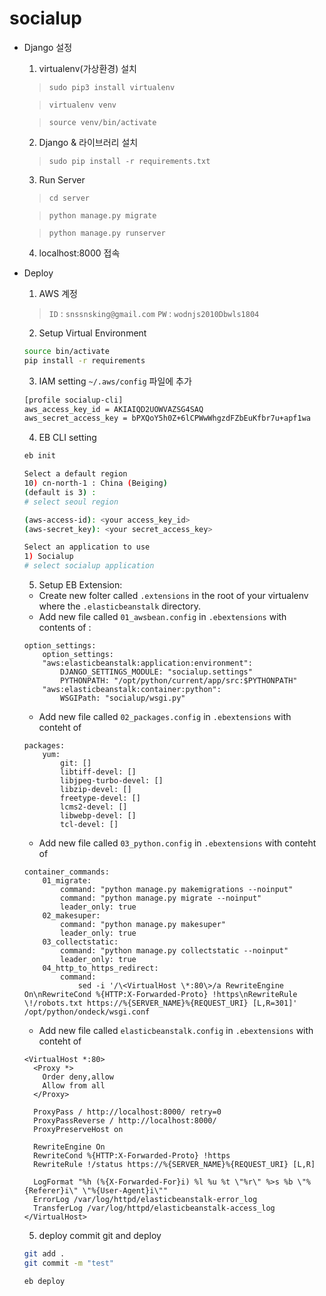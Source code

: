 # socialup

- Django 설정
    1. virtualenv(가상환경) 설치
    
    > `sudo pip3 install virtualenv`
    
    > `virtualenv venv`
    
    > `source venv/bin/activate`

    2. Django & 라이브러리 설치
    
    > `sudo pip install -r requirements.txt`

    3. Run Server
    
    > `cd server`
    
    > `python manage.py migrate`
    
    > `python manage.py runserver`

    4. localhost:8000 접속
    
- Deploy
    1. AWS 계정
    > `ID` : `snssnsking@gmail.com`
      `PW` : `wodnjs2010Dbwls1804`
        
    2. Setup Virtual Environment
    ```bash
    source bin/activate
    pip install -r requirements
    ```
     
    3. IAM setting
    `~/.aws/config` 파일에 추가
    
    ```bash
    [profile socialup-cli]
    aws_access_key_id = AKIAIQD2UOWVAZSG4SAQ
    aws_secret_access_key = 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
    ```
        
    4. EB CLI setting
    
    ```bash
    eb init
    ```
    ```bash
    Select a default region
    10) cn-north-1 : China (Beiging)
    (default is 3) : 
    # select seoul region
    ```
    ```bash
    (aws-access-id): <your access_key_id>
    (aws-secret_key): <your secret_access_key>
    ```
    ```bash
    Select an application to use
    1) Socialup
    # select socialup application
    ```
    
    5. Setup EB Extension:
    - Create new folter called `.extensions` in the root of your virtualenv where the `.elasticbeanstalk` directory.
    - Add new file called `01_awsbean.config` in `.ebextensions` with contents of :
    ```roboconf
    option_settings:
        option_settings:
        "aws:elasticbeanstalk:application:environment":
            DJANGO_SETTINGS_MODULE: "socialup.settings"
            PYTHONPATH: "/opt/python/current/app/src:$PYTHONPATH"
        "aws:elasticbeanstalk:container:python":
            WSGIPath: "socialup/wsgi.py"
    ```
    - Add new file called `02_packages.config` in `.ebextensions` with conteht of
    ```roboconf
    packages:
        yum:
            git: []
            libtiff-devel: []
            libjpeg-turbo-devel: []
            libzip-devel: []
            freetype-devel: []
            lcms2-devel: []
            libwebp-devel: []
            tcl-devel: []
    ```
    - Add new file called `03_python.config` in `.ebextensions` with conteht of
    ```roboconf
    container_commands:
        01_migrate:
            command: "python manage.py makemigrations --noinput"
            command: "python manage.py migrate --noinput"
            leader_only: true
        02_makesuper:
            command: "python manage.py makesuper"
            leader_only: true
        03_collectstatic:
            command: "python manage.py collectstatic --noinput"
            leader_only: true
        04_http_to_https_redirect:
            command:
                sed -i '/\<VirtualHost \*:80\>/a RewriteEngine On\nRewriteCond %{HTTP:X-Forwarded-Proto} !https\nRewriteRule \!/robots.txt https://%{SERVER_NAME}%{REQUEST_URI} [L,R=301]' /opt/python/ondeck/wsgi.conf
    ```
    - Add new file called `elasticbeanstalk.config` in `.ebextensions` with conteht of
    ```roboconf
    <VirtualHost *:80>
      <Proxy *>
        Order deny,allow
        Allow from all
      </Proxy>
    
      ProxyPass / http://localhost:8000/ retry=0
      ProxyPassReverse / http://localhost:8000/
      ProxyPreserveHost on
    
      RewriteEngine On
      RewriteCond %{HTTP:X-Forwarded-Proto} !https
      RewriteRule !/status https://%{SERVER_NAME}%{REQUEST_URI} [L,R]
    
      LogFormat "%h (%{X-Forwarded-For}i) %l %u %t \"%r\" %>s %b \"%{Referer}i\" \"%{User-Agent}i\""
      ErrorLog /var/log/httpd/elasticbeanstalk-error_log
      TransferLog /var/log/httpd/elasticbeanstalk-access_log
    </VirtualHost>
    ```
    
    5. deploy
    commit git and deploy
    ```bash
    git add .
    git commit -m "test"
    ```
    
    ```bash
    eb deploy
    ```
        
        
    
    